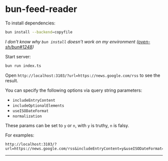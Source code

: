 # bun-feed-reader

To install dependencies:

```bash
bun install --backend=copyfile
```

*I don't know why `bun install` doesn't work on my environment ([oven-sh/bun#1248](https://github.com/oven-sh/bun/issues/1248))*

Start server:

```bash
bun run index.ts
```

Open `http://localhost:3103/?url=https://news.google.com/rss` to see the result.


You can specify the following options via query string parameters:

- `includeEntryContent`
- `includeOptionalElements`
- `useISODateFormat`
- `normalization`

These params can be set to  `y` or `n`, with `y` is truthy, `n` is falsy.

For examples:

```
http://localhost:3103/?url=https://news.google.com/rss&includeEntryContent=y&useISODateFormat=n&includeOptionalElements=y
```


---
